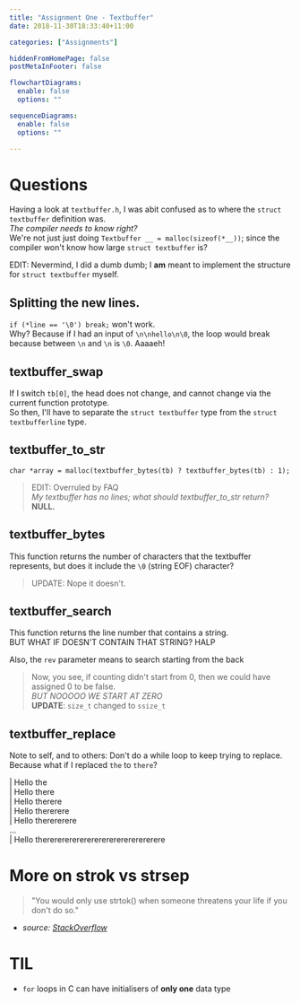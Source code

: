 ```yaml
---
title: "Assignment One - Textbuffer"
date: 2018-11-30T18:33:40+11:00

categories: ["Assignments"]

hiddenFromHomePage: false
postMetaInFooter: false

flowchartDiagrams:
  enable: false
  options: ""

sequenceDiagrams: 
  enable: false
  options: ""

---
```



# Questions
Having a look at `textbuffer.h`, I was abit confused as to where the `struct textbuffer` definition was.  
_The compiler needs to know right?_  
We're not just just doing `Textbuffer __ = malloc(sizeof(*__))`; since the compiler won't know how large `struct textbuffer` is?  

EDIT: Nevermind, I did a dumb dumb; I **am** meant to implement the structure for `struct textbuffer` myself.

## Splitting the new lines.
`if (*line == '\0') break;` won't work.  
Why? Because if I had an input of `\n\nhello\n\0`, the loop would break because between `\n` and `\n` is `\0`. Aaaaeh!

## textbuffer_swap
If I switch `tb[0]`, the head does not change, and cannot change via the current function prototype.  
So then, I'll have to separate the `struct textbuffer` type from the `struct textbufferline` type.


## textbuffer_to_str
`char *array = malloc(textbuffer_bytes(tb) ? textbuffer_bytes(tb) : 1);`  

> EDIT: Overruled by FAQ  
*My textbuffer has no lines; what should textbuffer_to_str return?*  
**NULL.**

## textbuffer_bytes
This function returns the number of characters that the textbuffer represents, but does it include the `\0` (string EOF) character?  
> UPDATE: Nope it doesn't.


## textbuffer_search
This function returns the line number that contains a string.  
BUT WHAT IF DOESN'T CONTAIN THAT STRING? HALP  

Also, the `rev` parameter means to search starting from the back

> Now, you see, if counting didn't start from 0, then we could have assigned 0 to be false.  
_BUT NOOOOO WE START AT ZERO_  
**UPDATE**: `size_t` changed to `ssize_t`

## textbuffer_replace
Note to self, and to others: Don't do a while loop to keep trying to replace.
Because what if I replaced `the` to `there`?

| Hello the  
| Hello there  
| Hello therere  
| Hello thererere  
| Hello therererere  
...  
| Hello therererererererererererererererere


# More on strok vs strsep
> "You would only use strtok() when someone threatens your life if you don't do so."  
- _source: [StackOverflow](https://stackoverflow.com/a/7219504)_

# TIL
* `for` loops in C can have initialisers of **only one** data type
